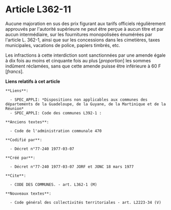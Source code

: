 # Article L362-11

Aucune majoration en sus des prix figurant aux tarifs officiels régulièrement approuvés par l'autorité supérieure ne peut
étre perçue à aucun titre et par aucun intermédiaire, sur les fournitures monopolisées énumérées par l'article L. 362-1,
ainsi que sur les concessions dans les cimetières, taxes municipales, vacations de police, papiers timbrés, etc.

Les infractions à cette interdiction sont sanctionnées par une amende égale à dix fois au moins et cinquante fois au plus
[*proportion*] les sommes indûment réclamées, sans que cette amende puisse être inférieure à 60 F [*francs*].

**Liens relatifs à cet article**

	**Liens**:

	  - SPEC_APPLI: *Dispositions non applicables aux communes des départements de la Guadeloupe, de la Guyane, de la Martinique et de la Réunion*
	  - SPEC_APPLI: Code des communes L392-1 :

	**Anciens textes**:

	  - Code de l'administration communale 470

	**Codifié par**:

	  - Décret n°77-240 1977-03-07

	**Créé par**:

	  - Décret n°77-240 1977-03-07 JORF et JONC 18 mars 1977

	**Cite**:

	  - CODE DES COMMUNES. - art. L362-1 (M)

	**Nouveaux textes**:

	  - Code général des collectivités territoriales - art. L2223-34 (V)
